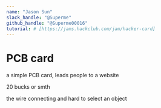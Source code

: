 ```yaml
---
name: "Jason Sun"
slack_handle: "@Superme"
github_handle: "@Superme00016"
tutorial: # [https://jams.hackclub.com/jam/hacker-card]
---
```


# PCB card

<!-- Describe your board in 2-3 sentences. What are you making? What will it do? -->
a simple PCB card, leads people to a website
<!-- How much is it going to cost? -->
 20 bucks or smth
<!-- Tell us a little bit about your design process. What were some challenges? What helped? ***Totally optional*** -->
the wire connecting and hard to select an object
